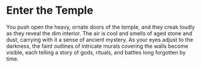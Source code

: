 # Enter the Temple

You push open the heavy, ornate doors of the temple, and they creak loudly as they reveal the dim interior. The air is cool and smells of aged stone and dust, carrying with it a sense of ancient mystery. As your eyes adjust to the darkness, the faint outlines of intricate murals covering the walls become visible, each telling a story of gods, rituals, and battles long forgotten by time.
